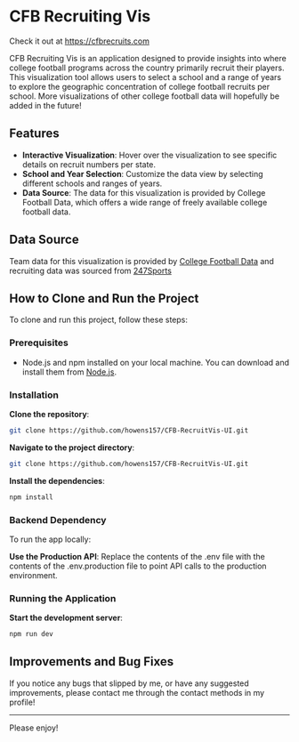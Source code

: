 # CFB Recruiting Vis

Check it out at https://cfbrecruits.com

CFB Recruiting Vis is an application designed to provide insights into where college football programs across the country primarily recruit their players. This visualization tool allows users to select a school and a range of years to explore the geographic concentration of college football recruits per school. More visualizations of other college football data will hopefully be added in the future!

## Features

- **Interactive Visualization**: Hover over the visualization to see specific details on recruit numbers per state.
- **School and Year Selection**: Customize the data view by selecting different schools and ranges of years.
- **Data Source**: The data for this visualization is provided by College Football Data, which offers a wide range of freely available college football data.

## Data Source

Team data for this visualization is provided by [College Football Data](https://collegefootballdata.com/) and recruiting data was sourced from [247Sports](https://247sports.com/)

## How to Clone and Run the Project

To clone and run this project, follow these steps:

### Prerequisites

- Node.js and npm installed on your local machine. You can download and install them from [Node.js](https://nodejs.org/).

### Installation

**Clone the repository**:

   ```bash
   git clone https://github.com/howens157/CFB-RecruitVis-UI.git

   ```

**Navigate to the project directory**:

   ```bash
   git clone https://github.com/howens157/CFB-RecruitVis-UI.git
   ```

**Install the dependencies**:

   ```bash
   npm install
   ```

### Backend Dependency
To run the app locally:

**Use the Production API**: Replace the contents of the .env file with the contents of the .env.production file to point API calls to the production environment.

### Running the Application

**Start the development server**:

   ```bash
   npm run dev
   ```

## Improvements and Bug Fixes

If you notice any bugs that slipped by me, or have any suggested improvements, please contact me through the contact methods in my profile!

***

Please enjoy!
